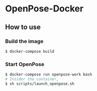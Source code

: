 # OpenPose-Docker

## How to use

### Build the image

```sh
$ docker-compose build
```

### Start OpenPose

```sh
$ docker-compose run openpose-work bash
# Insider the container,
$ sh scripts/launch_openpose.sh
```

